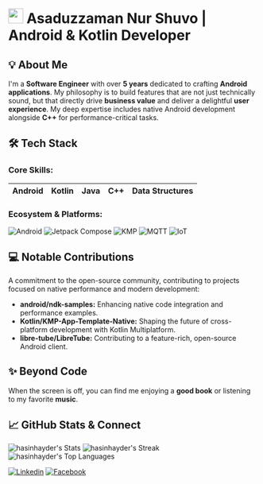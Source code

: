 # <img src="https://emojis.slackmojis.com/emojis/images/1531849430/4246/blob-sunglasses.gif?1531849430" width="30"/> Asaduzzaman Nur Shuvo | Android & Kotlin Developer

## 💡 About Me

I'm a **Software Engineer** with over **5 years** dedicated to crafting **Android applications**. My philosophy is to build features that are not just technically sound, but that directly drive **business value** and deliver a delightful **user experience**. My deep expertise includes native Android development alongside **C++** for performance-critical tasks.


## 🛠️ Tech Stack

### Core Skills:
| **Android** | **Kotlin** | **Java** | **C++** | **Data Structures** |
| :---: | :---: | :---: | :---: | :---: |

### Ecosystem & Platforms:
![Android](https://img.shields.io/badge/Android%20SDK-blue)
![Jetpack Compose](https://img.shields.io/badge/Jetpack_Compose-005C84?style=flat-square&logo=retrofit&logoColor=white)
![KMP](https://img.shields.io/badge/KMP-005C84?style=flat-square&logo=retrofit&logoColor=white)
![MQTT](https://img.shields.io/badge/MQTT-blue)
![IoT](https://img.shields.io/badge/IoT-blue)


## 💻 Notable Contributions

A commitment to the open-source community, contributing to projects focused on native performance and modern development:

* **android/ndk-samples:** Enhancing native code integration and performance examples.
* **Kotlin/KMP-App-Template-Native:** Shaping the future of cross-platform development with Kotlin Multiplatform.
* **libre-tube/LibreTube:** Contributing to a feature-rich, open-source Android client.


## ✨ Beyond Code

When the screen is off, you can find me enjoying a **good book** or listening to my favorite **music**.


## 📈 GitHub Stats & Connect

![hasinhayder's Stats](https://github-readme-stats.vercel.app/api?username=nur-shuvo&theme=darcula&show_icons=true&hide_border=true&count_private=true)
![hasinhayder's Streak](https://github-readme-streak-stats.herokuapp.com/?user=nur-shuvo&theme=darcula&hide_border=true)
![hasinhayder's Top Languages](https://github-readme-stats.vercel.app/api/top-langs/?username=nur-shuvo&theme=darcula&show_icons=true&hide_border=true&layout=compact)

[![Linkedin](https://img.shields.io/badge/LinkedIn-0077B5?style=flat-square&logo=linkedin&logoColor=white)](https://www.linkedin.com/in/asaduzzaman-nur-shuvo-828833195/)
[![Facebook](https://img.shields.io/badge/Facebook-1877F2?style=flat-square&logo=facebook&logoColor=white)](https://facebook.com/nur.shuvo.3)
